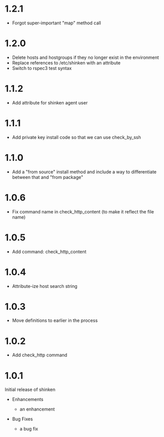 # 1.2.1

* Forgot super-important "map" method call

# 1.2.0

* Delete hosts and hostgroups if they no longer exist in the environment
* Replace references to /etc/shinken with an attribute
* Switch to rspec3 test syntax

# 1.1.2

* Add attribute for shinken agent user

# 1.1.1

* Add private key install code so that we can use check_by_ssh

# 1.1.0

* Add a "from source" install method and include a way to differentiate between that and "from package"

# 1.0.6

* Fix command name in check_http_content (to make it reflect the file name)

# 1.0.5

* Add command: check_http_content

# 1.0.4

* Attribute-ize host search string

# 1.0.3

* Move definitions to earlier in the process

# 1.0.2

* Add check_http command

# 1.0.1

Initial release of shinken

* Enhancements
  * an enhancement

* Bug Fixes
  * a bug fix
